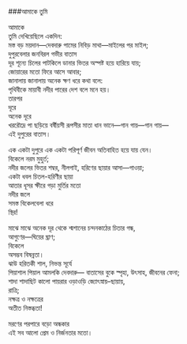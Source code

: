 ###আমাকে তুমি

আমাকে  
তুমি দেখিয়েছিলে একদিন:  
মস্ত বড় ময়দান—দেবদারু পামের নিবিড় মাথা—মাইলের পর মাইল;  
দুপুরবেলার জনবিরল গভীর বাতাস  
দূর শূন্যে চিলের পাটকিলে ডানার ভিতর অস্পষ্ট হয়ে হারিয়ে যায়;  
জোয়ারের মতো ফিরে আসে আবার;  
জানালায় জানালায় অনেক ক্ষণ ধরে কথা বলে:  
পৃথিবীকে মায়াবী নদীর পারের দেশ বলে মনে হয়।  
তারপর  
দূরে  
অনেক দূরে  
খররৌদ্রে পা ছড়িয়ে বর্ষীয়সী রূপসীর মাতা ধান ভানে—গান গায়—গান গায়—  
এই দুপুরের বাতাস।  
 
এক একটা দুপুরে এক একটা পরিপূর্ণ জীবন অতিবাহিত হয়ে যায় যেন।  
বিকেলে নরম মুহুর্ত;  
নদীর জলের ভিতর শম্বর, নীলগাই, হরিণের ছায়ার আসা—গাওয়া;  
একটা ধবল চিতল-হরিণীর ছায়া  
আতার ধূসর ক্ষীরে গড়া মুর্তির মতো  
নদীর জলে  
সমস্ত বিকেলবেলা ধরে  
স্থির!  
 
মাঝে মাঝে অনেক দূর থেকে শ্মশানের চন্দনকাঠের চিতার গন্ধ,  
আগুণের—ঘিয়ের ঘ্রাণ;  
বিকেলে  
অসম্ভব বিষন্নতা।  
ঝাউ হরিতকী শাল, নিভন্ত সূর্যে  
পিয়াশাল পিয়াল আমলকি দেবদারু—
বাতাসের বুকে স্পৃহা, উৎসাহ, জীবনের ফেনা;  
শাদা শাদাছিট কালো পায়রার ওড়াওড়ি জ্যোৎস্নায়–ছায়ায়,  
রাত্রি;  
নক্ষত্র ও নক্ষত্রের  
অতীত নিস্তব্ধতা!  
 
মরণের পরপারে বড়ো অন্ধকার  
এই সব আলো প্রেম ও নির্জনতার মতো।  
